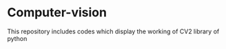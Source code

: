 # Computer-vision
This repository includes codes which display the working of CV2 library of python
